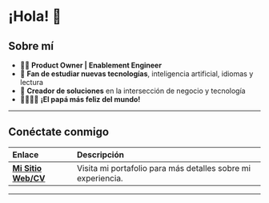 # ¡Hola! 👋

## Sobre mí

- 🧑‍💻 **Product Owner | Enablement Engineer**
- 🧠 **Fan de estudiar nuevas tecnologías**, inteligencia artificial, idiomas y lectura
- 🚀 **Creador de soluciones** en la intersección de negocio y tecnología
- 👨‍👩‍👧‍👦 **¡El papá más feliz del mundo!**

---

## Conéctate conmigo

| Enlace                                                              | Descripción                                                  |
| :------------------------------------------------------------------ | :----------------------------------------------------------- |
| **[Mi Sitio Web/CV](https://jonathanrhernandez.github.io/resume/)** | Visita mi portafolio para más detalles sobre mi experiencia. |

---
